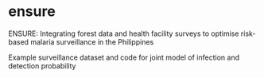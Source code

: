 # ensure
ENSURE: Integrating forest data and health facility surveys to optimise risk-based malaria surveillance in the Philippines

Example surveillance dataset and code for joint model of infection and detection probability
